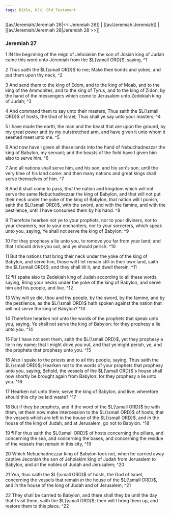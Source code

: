 ```yaml
---
tags: Bible, KJV, Old_Testament
---
```


[[av/Jeremiah/Jeremiah 26|<< Jeremiah 26]] | [[av/Jeremiah|Jeremiah]] | [[av/Jeremiah/Jeremiah 28|Jeremiah 28 >>]]

### Jeremiah 27

1 IN the beginning of the reign of Jehoiakim the son of Josiah king of Judah came this word unto Jeremiah from the $L{\small ORD}$, saying, ^1

2 Thus saith the $L{\small ORD}$ to me; Make thee bonds and yokes, and put them upon thy neck, ^2

3 And send them to the king of Edom, and to the king of Moab, and to the king of the Ammonites, and to the king of Tyrus, and to the king of Zidon, by the hand of the messengers which come to Jerusalem unto Zedekiah king of Judah; ^3

4 And command them to say unto their masters, Thus saith the $L{\small ORD}$ of hosts, the God of Israel; Thus shall ye say unto your masters; ^4

5 I have made the earth, the man and the beast that _are_ upon the ground, by my great power and by my outstretched arm, and have given it unto whom it seemed meet unto me. ^5

6 And now have I given all these lands into the hand of Nebuchadnezzar the king of Babylon, my servant; and the beasts of the field have I given him also to serve him. ^6

7 And all nations shall serve him, and his son, and his son's son, until the very time of his land come: and then many nations and great kings shall serve themselves of him. ^7

8 And it shall come to pass, _that_ the nation and kingdom which will not serve the same Nebuchadnezzar the king of Babylon, and that will not put their neck under the yoke of the king of Babylon, that nation will I punish, saith the $L{\small ORD}$, with the sword, and with the famine, and with the pestilence, until I have consumed them by his hand. ^8

9 Therefore hearken not ye to your prophets, nor to your diviners, nor to your dreamers, nor to your enchanters, nor to your sorcerers, which speak unto you, saying, Ye shall not serve the king of Babylon: ^9

10 For they prophesy a lie unto you, to remove you far from your land; and that I should drive you out, and ye should perish. ^10

11 But the nations that bring their neck under the yoke of the king of Babylon, and serve him, those will I let remain still in their own land, saith the $L{\small ORD}$; and they shall till it, and dwell therein. ^11

12 ¶ I spake also to Zedekiah king of Judah according to all these words, saying, Bring your necks under the yoke of the king of Babylon, and serve him and his people, and live. ^12

13 Why will ye die, thou and thy people, by the sword, by the famine, and by the pestilence, as the $L{\small ORD}$ hath spoken against the nation that will not serve the king of Babylon? ^13

14 Therefore hearken not unto the words of the prophets that speak unto you, saying, Ye shall not serve the king of Babylon: for they prophesy a lie unto you. ^14

15 For I have not sent them, saith the $L{\small ORD}$, yet they prophesy a lie in my name; that I might drive you out, and that ye might perish, ye, and the prophets that prophesy unto you. ^15

16 Also I spake to the priests and to all this people, saying, Thus saith the $L{\small ORD}$; Hearken not to the words of your prophets that prophesy unto you, saying, Behold, the vessels of the $L{\small ORD}$'s house shall now shortly be brought again from Babylon: for they prophesy a lie unto you. ^16

17 Hearken not unto them; serve the king of Babylon, and live: wherefore should this city be laid waste? ^17

18 But if they _be_ prophets, and if the word of the $L{\small ORD}$ be with them, let them now make intercession to the $L{\small ORD}$ of hosts, that the vessels which are left in the house of the $L{\small ORD}$, and _in_ the house of the king of Judah, and at Jerusalem, go not to Babylon. ^18

19 ¶ For thus saith the $L{\small ORD}$ of hosts concerning the pillars, and concerning the sea, and concerning the bases, and concerning the residue of the vessels that remain in this city, ^19

20 Which Nebuchadnezzar king of Babylon took not, when he carried away captive Jeconiah the son of Jehoiakim king of Judah from Jerusalem to Babylon, and all the nobles of Judah and Jerusalem; ^20

21 Yea, thus saith the $L{\small ORD}$ of hosts, the God of Israel, concerning the vessels that remain _in_ the house of the $L{\small ORD}$, and _in_ the house of the king of Judah and of Jerusalem; ^21

22 They shall be carried to Babylon, and there shall they be until the day that I visit them, saith the $L{\small ORD}$; then will I bring them up, and restore them to this place. ^22
